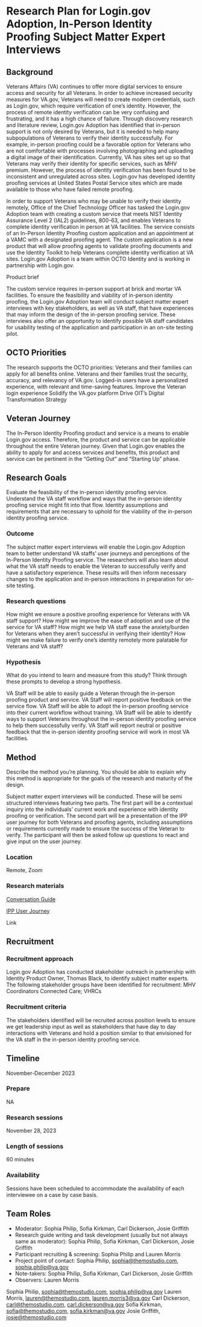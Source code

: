 # Research Plan for Login.gov Adoption, In-Person Identity Proofing Subject Matter Expert Interviews


## Background
Veterans Affairs (VA) continues to offer more digital services to ensure access and security for all Veterans. In order to achieve increased security measures for VA.gov, Veterans will need to  create modern credentials, such as Login.gov, which require verification of one’s identity. However, the process of remote identity verification can be very confusing and frustrating, and it has a high chance of failure. Through discovery research and literature review, Login.gov Adoption has identified that in-person support is not only desired by Veterans, but it is needed to help many subpopulations of Veterans to verify their identity successfully. For example, in-person proofing could be a favorable option for Veterans who are not comfortable with processes involving photographing and uploading a digital image of their identification. Currently, VA has sites set up so that Veterans may verify their identity for specific services, such as MHV premium. However, the process of identity verification has been found to be inconsistent and unregulated across sites. Login.gov has developed identity proofing services at United States Postal Service sites which are made available to those who have failed remote proofing.


In order to support Veterans who may be unable to verify their identity remotely, Office of the Chief Technology Officer has tasked the Login.gov Adoption team with creating a custom service that meets NIST Identity Assurance Level 2 (IAL2) guidelines, 800-63, and enables Veterans to complete identity verification in person at VA facilities. The service consists of an In-Person Identity Proofing custom application and an appointment at a VAMC with a designated proofing agent. The custom application is a new product that will allow proofing agents to validate proofing documents and use the Identity Toolkit to help Veterans complete identity verification at VA sites. Login.gov Adoption is a team within OCTO Identity and is working in partnership with Login.gov.

Product brief

The custom service requires in-person support at brick and mortar VA facilities. To ensure the feasibility and viability of in-person identity proofing, the Login.gov Adoption team will conduct subject matter expert interviews with key stakeholders, as well as VA staff, that have experiences that may inform the design of the in-person proofing service. These interviews also offer an opportunity to identify possible VA staff candidates for usability testing of the application and participation in an on-site testing pilot.  

## OCTO Priorities


The research supports the OCTO priorities:
Veterans and their families can apply for all benefits online.
Veterans and their families trust the security, accuracy, and relevancy of VA.gov.
Logged-in users have a personalized experience, with relevant and time-saving features.
Improve the Veteran login experience
Solidify the VA.gov platform
Drive OIT’s Digital Transformation Strategy
## Veteran Journey
The In-Person Identity Proofing product and service is a means to enable Login.gov access. Therefore, the product and service can be applicable throughout the entire Veteran journey. Given that Login.gov enables the ability to apply for and access services and benefits, this product and service can be pertinent in the “Getting Out” and “Starting Up” phase. 

## Research Goals	
Evaluate the feasibility of the in-person identity proofing service.
Understand the VA staff workflow and ways that the in-person identity proofing service might fit into that flow.
Identity assumptions and requirements that are necessary to uphold for the viability of the in-person identity proofing service. 

### Outcome
The subject matter expert interviews will enable the Login.gov Adoption team to better understand VA staffs’ user journeys and perceptions of the In-Person Identity Proofing service. The researchers will also learn about what the VA staff needs to enable the Veteran to successfully verify and have a satisfactory experience. These results will then inform necessary changes to the application and in-person interactions in preparation for on-site testing. 

### Research questions

How might we ensure a positive proofing experience for Veterans with VA staff support?
How might we improve the ease of adoption and use of the service for VA staff?
How might we help VA staff ease the anxiety/burden for Veterans when they aren’t successful in verifying their identity?
How might we make failure to verify one’s identity remotely more palatable for Veterans and VA staff?

### Hypothesis
What do you intend to learn and measure from this study? Think through these prompts to develop a strong hypothesis.

VA Staff will be able to easily guide a Veteran through the in-person proofing product and service. 
VA Staff will report positive feedback on the service flow.
VA Staff will be able to adopt the in-person proofing service into their current workflow without training. 
VA Staff will be able to identify ways to support Veterans throughout the in-person identity proofing service to help them successfully verify. 
VA Staff will report neutral or positive feedback that the in-person identity proofing service will work in most VA facilities. 

## Method	
Describe the method you’re planning. You should be able to explain why this method is appropriate for the goals of the research and maturity of the design. 

Subject matter expert interviews will be conducted. These will be semi structured interviews featuring two parts. The first part will be a contextual inquiry into the individuals’ current work and experience with identity proofing or verification. The second part will be a presentation of the IPP user journey for both Veterans and proofing agents, including assumptions or requirements currently made to ensure the success of the Veteran to verify. The participant will then be asked follow up questions to react and give input on the user journey. 

### Location
Remote, Zoom

### Research materials

[Conversation Guide](https://github.com/department-of-veterans-affairs/va.gov-team/blob/master/products/login.gov-adoption/research/IPP%20SME%20Interviews/IPP%20SME%20Interview%20Conversation%20Guide)

[IPP User Journey](https://app.mural.co/t/departmentofveteransaffairs9999/m/departmentofveteransaffairs9999/1715873173305/58b1d54bedb189a9f6f7242e1b689cd2a31f869e?sender=u1b0df595924572baa8a94764)

Link
## Recruitment	

### Recruitment approach

Login.gov Adoption has conducted stakeholder outreach in partnership with Identity Product Owner, Thomas Black, to identify subject matter experts. The following stakeholder groups have been identified for recruitment:
MHV Coordinators
Connected Care; VHRCs


### Recruitment criteria
The stakeholders identified will be recruited across position levels to ensure we get leadership input as well as stakeholders that have day to day interactions with Veterans and hold a position similar to that envisioned for the VA staff in the in-person identity proofing service. 


## Timeline
November-December 2023

### Prepare
NA

### Research sessions
November 28, 2023


### Length of sessions
60 minutes

### Availability
Sessions have been scheduled to accommodate the availability of each interviewee on a case by case basis. 

## Team Roles		
- Moderator: Sophia Philip, Sofia Kirkman, Carl Dickerson, Josie Griffith
- Research guide writing and task development (usually but not always same as moderator): Sophia Philip, Sofia Kirkman, Carl Dickerson, Josie Griffith	
- Participant recruiting & screening: Sophia Philip and Lauren Morris	
- Project point of contact: Sophia Philip, sophia@themostudio.com, sophia.philip@va.gov	
- Note-takers: Sophia Philip, Sofia Kirkman, Carl Dickerson, Josie Griffith	
- Observers: Lauren Morris

Sophia Philip, sophia@themostudio.com, sophia.philip@va.gov
Lauren Morris, lauren@themostudio.com, lauren.morris3@va.gov
Carl Dickerson, carl@themostudio.com, carl.dickerson@va.gov
Sofia Kirkman, sofia@themostudio.com, sofia.kirkman@va.gov
Josie Griffith, josie@themostudio.com


